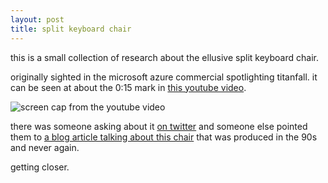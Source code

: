 ```yaml
---
layout: post
title: split keyboard chair
---
```


this is a small collection of research about the ellusive split
keyboard chair.

originally sighted in the microsoft azure commercial spotlighting
titanfall. it can be seen at about the 0:15 mark in [this youtube
video][1].

![screen cap from the youtube video][2]

there was someone asking about it [on twitter][3] and someone else
pointed them to [a blog article talking about this chair][4] that was
produced in the 90s and never again.

getting closer.


  [1]: https://www.youtube.com/watch?v=etlT_6zhUCI
  [2]: /images/titanfall-keyboard-chair.png
  [3]: https://twitter.com/eccra/status/477296660364533760
  [4]: http://blog.jonudell.net/2009/03/14/the-floating-arms-keyboard/
